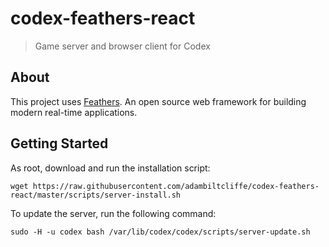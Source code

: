 # codex-feathers-react

> Game server and browser client for Codex

## About

This project uses [Feathers](http://feathersjs.com). An open source web framework for building modern real-time applications.

## Getting Started

As root, download and run the installation script:

    wget https://raw.githubusercontent.com/adambiltcliffe/codex-feathers-react/master/scripts/server-install.sh

To update the server, run the following command:

    sudo -H -u codex bash /var/lib/codex/codex/scripts/server-update.sh